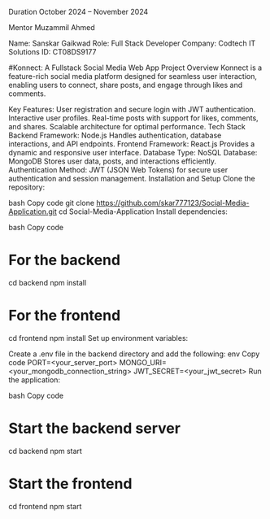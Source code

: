
Duration
October 2024 – November 2024

Mentor
Muzammil Ahmed

Name: Sanskar Gaikwad
Role: Full Stack Developer
Company: Codtech IT Solutions
ID: CT08DS9177

#Konnect: A Fullstack Social Media Web App
Project Overview
Konnect is a feature-rich social media platform designed for seamless user interaction, enabling users to connect, share posts, and engage through likes and comments.

Key Features:
User registration and secure login with JWT authentication.
Interactive user profiles.
Real-time posts with support for likes, comments, and shares.
Scalable architecture for optimal performance.
Tech Stack
Backend
Framework: Node.js
Handles authentication, database interactions, and API endpoints.
Frontend
Framework: React.js
Provides a dynamic and responsive user interface.
Database
Type: NoSQL
Database: MongoDB
Stores user data, posts, and interactions efficiently.
Authentication
Method: JWT (JSON Web Tokens) for secure user authentication and session management.
Installation and Setup
Clone the repository:

bash
Copy code
git clone https://github.com/skar777123/Social-Media-Application.git
cd Social-Media-Application
Install dependencies:

bash
Copy code
# For the backend
cd backend
npm install

# For the frontend
cd frontend
npm install
Set up environment variables:

Create a .env file in the backend directory and add the following:
env
Copy code
PORT=<your_server_port>
MONGO_URI=<your_mongodb_connection_string>
JWT_SECRET=<your_jwt_secret>
Run the application:

bash
Copy code
# Start the backend server
cd backend
npm start

# Start the frontend
cd frontend
npm start

